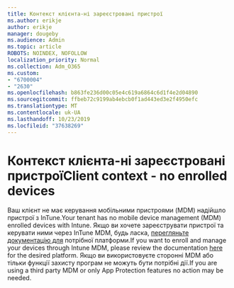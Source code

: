 ```yaml
---
title: Контекст клієнта-ні зареєстровані пристрої
ms.author: erikje
author: erikje
manager: dougeby
ms.audience: Admin
ms.topic: article
ROBOTS: NOINDEX, NOFOLLOW
localization_priority: Normal
ms.collection: Adm_O365
ms.custom:
- "6700004"
- "2630"
ms.openlocfilehash: b863fe236d00c05e4c619a6864c6d1f4e2d04890
ms.sourcegitcommit: ffbeb72c9199ab4ebcb0f1ad443ed3e2f4950efc
ms.translationtype: MT
ms.contentlocale: uk-UA
ms.lasthandoff: 10/23/2019
ms.locfileid: "37638269"
---
```

# <a name="client-context---no-enrolled-devices"></a><span data-ttu-id="999dd-102">Контекст клієнта-ні зареєстровані пристрої</span><span class="sxs-lookup"><span data-stu-id="999dd-102">Client context - no enrolled devices</span></span>

<span data-ttu-id="999dd-103">Ваш клієнт не має керування мобільними пристроями (MDM) надійшло пристрої з InTune.</span><span class="sxs-lookup"><span data-stu-id="999dd-103">Your tenant has no mobile device management (MDM) enrolled devices with Intune.</span></span> <span data-ttu-id="999dd-104">Якщо ви хочете зареєструвати пристрої та керувати ними через InTune MDM, будь ласка, [перегляньте документацію для](https://docs.microsoft.com/intune/device-enrollment) потрібної платформи.</span><span class="sxs-lookup"><span data-stu-id="999dd-104">If you want to enroll and manage your devices through Intune MDM, please review the documentation [here](https://docs.microsoft.com/intune/device-enrollment) for the desired platform.</span></span> <span data-ttu-id="999dd-105">Якщо ви використовуєте сторонні MDM або тільки функції захисту програм не можуть бути потрібні дії.</span><span class="sxs-lookup"><span data-stu-id="999dd-105">If you are using a third party MDM or only App Protection features no action may be needed.</span></span> 
